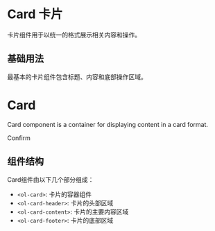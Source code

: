 # Card 卡片

卡片组件用于以统一的格式展示相关内容和操作。

## 基础用法

最基本的卡片组件包含标题、内容和底部操作区域。

<div class="flex justify-center">
<ol-card class="w-70">
  <ol-card-header>
    <div class="flex flex-col gap-2 dark:text-white">
      <h1 class="text-2xl font-bold m-0">
        Card
      </h1>
      <p class="m-0 dark:text-coolGray-3">
        Card component is a container for displaying content in a card format.
      </p>
    </div>
  </ol-card-header>
  <ol-card-content>
    <ol-image className="w-full h-auto" src="/logo4x.png" />
  </ol-card-content>
  <ol-card-footer>
    <ol-button size="sm" class="w-full">
      Confirm
    </ol-button>
  </ol-card-footer>
</ol-card>
</div>

## 组件结构

Card组件由以下几个部分组成：

- `<ol-card>`: 卡片的容器组件
- `<ol-card-header>`: 卡片的头部区域
- `<ol-card-content>`: 卡片的主要内容区域
- `<ol-card-footer>`: 卡片的底部区域
